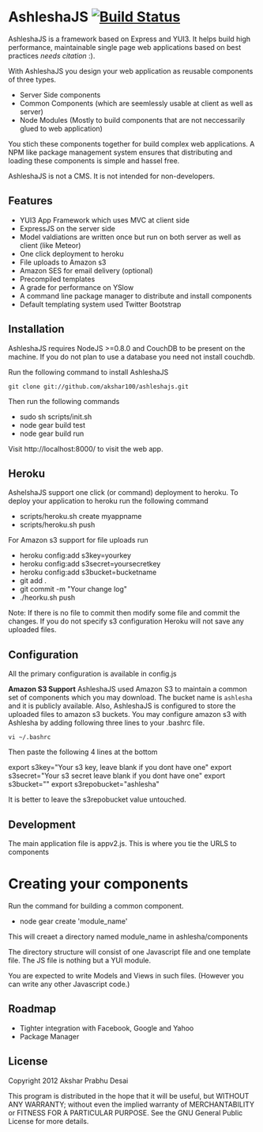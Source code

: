 AshleshaJS [![Build Status](https://travis-ci.org/akshar100/ashleshajs.png)](https://travis-ci.org/akshar100/ashleshajs)
==============================

AshleshaJS is a framework based on Express and YUI3. It helps build high performance, maintainable single page 
web applications based on best practices _needs citation_ :). 

With AshleshaJS you design your web application as reusable components of three types. 
- Server Side components
- Common Components (which are seemlessly usable at client as well as server)
- Node Modules (Mostly to build components that are not neccessarily glued to web application)

You stich these components together for build complex web applications. A NPM like package management system ensures that 
distributing and loading these components is simple and hassel free.

AshleshaJS is not a CMS. It is not intended for non-developers.

Features
-------------------------------
- YUI3 App Framework which uses MVC at client side
- ExpressJS on the server side
- Model valdiations are written once but run on both server as well as client (like Meteor)
- One click deployment to heroku 
- File uploads to Amazon s3
- Amazon SES for email delivery (optional)
- Precompiled templates
- A grade for performance on YSlow
- A command line package manager to distribute and install components
- Default templating system used Twitter Bootstrap

 
Installation
-------------------------------

AshleshaJS requires NodeJS >=0.8.0 and CouchDB to be present on the machine. If you do not plan to use a database 
you need not install couchdb.

Run the following command to install AshleshaJS

``git clone git://github.com/akshar100/ashleshajs.git``

Then run the following commands

 - sudo sh scripts/init.sh 
 - node gear build test 
 - node gear build run


Visit http://localhost:8000/ to visit the web app. 

Heroku
--------------------------------
AshelshaJS support one click (or command) deployment to heroku. To deploy your application to heroku run the following command

- scripts/heroku.sh create myappname 
- scripts/heroku.sh push 

For Amazon s3 support for file uploads run

- heroku config:add s3key=yourkey
- heroku config:add s3secret=yoursecretkey
- heroku config:add s3bucket=bucketname
- git add .
- git commit -m "Your change log"
- ./heorku.sh push

Note: If there is no file to commit then modify some file and commit the changes. If you do not specify s3 configuration Heroku will not save any uploaded files.

Configuration
--------------------------------

All the primary configuration is available in config.js

**Amazon S3 Support**
AshleshaJS used Amazon S3 to maintain a common set of components which you may download. The bucket name is `ashlesha` and it is publicly available. 
Also, AshleshaJS is configured to store the uploaded files to amazon s3 buckets. You may configure amazon s3 with Ashlesha by adding following
three lines to your .bashrc file.

`vi ~/.bashrc`

Then paste the following 4 lines at the bottom

export s3key="Your s3 key, leave blank if you dont have one"
export s3secret="Your s3 secret leave blank if you dont have one"
export s3bucket="<use a bucket name>"
export s3repobucket="ashlesha"

It is better to leave the s3repobucket value untouched. 

Development
--------------------------------

The main application file is appv2.js. This is where you tie the URLS to components

Creating your components
========================

Run the command for building a common component.

- node gear create 'module_name'

This will creaet a directory named module_name in ashlesha/components

The directory structure will consist of one Javascript file and one template file. The JS file is nothing but a YUI module. 

You are expected to write Models and Views in such files. (However you can write any other Javascript code.)


Roadmap
--------------------------------

- Tighter integration with Facebook, Google and Yahoo
- Package Manager

License
--------------------------------

Copyright 2012 Akshar Prabhu Desai

This program is distributed in the hope that it will be useful, but WITHOUT ANY WARRANTY; without even the implied warranty of MERCHANTABILITY or FITNESS FOR A PARTICULAR PURPOSE. See the GNU General Public License for more details.